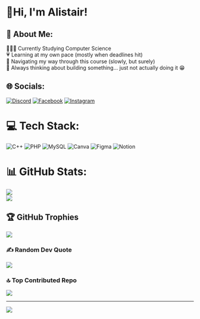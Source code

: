 # 🌷Hi, I'm Alistair! 

## 💫 About Me:
👩🏻‍💻 Currently Studying Computer Science<br>
💗 Learning at my own pace (mostly when deadlines hit)<br>
🫶 Navigating my way through this course (slowly, but surely)<br>
🦑 Always thinking about building something... just not actually doing it 😁

## 🌐 Socials:
[![Discord](https://img.shields.io/badge/Discord-%237289DA.svg?logo=discord&logoColor=white)](https://discord.gg/msclrlys) 
[![Facebook](https://img.shields.io/badge/Facebook-%231877F2.svg?logo=Facebook&logoColor=white)](https://facebook.com/msclrlys) 
[![Instagram](https://img.shields.io/badge/Instagram-%23E4405F.svg?logo=Instagram&logoColor=white)](https://instagram.com/msclrlys) 

# 💻 Tech Stack:
![C++](https://img.shields.io/badge/c++-%2300599C.svg?style=for-the-badge&logo=c%2B%2B&logoColor=white) 
![PHP](https://img.shields.io/badge/php-%23777BB4.svg?style=for-the-badge&logo=php&logoColor=white) 
![MySQL](https://img.shields.io/badge/mysql-4479A1.svg?style=for-the-badge&logo=mysql&logoColor=white) 
![Canva](https://img.shields.io/badge/Canva-%2300C4CC.svg?style=for-the-badge&logo=Canva&logoColor=white) 
![Figma](https://img.shields.io/badge/figma-%23F24E1E.svg?style=for-the-badge&logo=figma&logoColor=white) 
![Notion](https://img.shields.io/badge/Notion-%23000000.svg?style=for-the-badge&logo=notion&logoColor=white) 

# 📊 GitHub Stats:
![](https://github-readme-stats.vercel.app/api?username=msclrlys&theme=dark&hide_border=false&include_all_commits=false&count_private=false)<br/>
![](https://nirzak-streak-stats.vercel.app/?user=msclrlys&theme=dark&hide_border=false)<br/>

## 🏆 GitHub Trophies
![](https://github-profile-trophy.vercel.app/?username=msclrlys&theme=dracula&no-frame=false&no-bg=false&margin-w=4)

### ✍️ Random Dev Quote
![](https://quotes-github-readme.vercel.app/api?type=vetical&theme=radical)

### 🔝 Top Contributed Repo
![](https://github-contributor-stats.vercel.app/api?username=msclrlys&limit=5&theme=date_night&combine_all_yearly_contributions=true)

---
[![](https://visitcount.itsvg.in/api?id=msclrlys&icon=0&color=5)](https://visitcount.itsvg.in)


